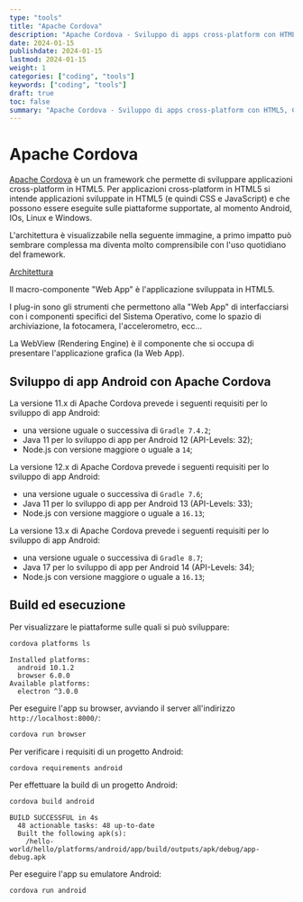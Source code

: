 ```yaml
---
type: "tools"
title: "Apache Cordova"
description: "Apache Cordova - Sviluppo di apps cross-platform con HTML5, CSS & JS"
date: 2024-01-15
publishdate: 2024-01-15
lastmod: 2024-01-15
weight: 1
categories: ["coding", "tools"]
keywords: ["coding", "tools"]
draft: true
toc: false
summary: "Apache Cordova - Sviluppo di apps cross-platform con HTML5, CSS & JS"
---
```


# Apache Cordova

[Apache Cordova](https://cordova.apache.org/ "Sito web di Apache Cordova") è un un framework che permette di sviluppare applicazioni cross-platform in HTML5. Per applicazioni cross-platform in HTML5 si intende applicazioni sviluppate in HTML5 (e quindi CSS e JavaScript) e che possono essere eseguite sulle piattaforme supportate, al momento Android, IOs, Linux e Windows.

L'architettura è visualizzabile nella seguente immagine, a primo impatto può sembrare complessa ma diventa molto comprensibile con l'uso quotidiano del framework.

[Architettura](https://cordova.apache.org/static/img/guide/cordovaapparchitecture-20230712.svg)

Il macro-componente "Web App" è l'applicazione sviluppata in HTML5.

I plug-in sono gli strumenti che permettono alla "Web App" di interfacciarsi con i componenti specifici del Sistema Operativo, come lo spazio di archiviazione, la fotocamera, l'accelerometro, ecc...

La WebView (Rendering Engine) è il componente che si occupa di presentare l'applicazione grafica (la Web App).

## Sviluppo di app Android con Apache Cordova

La versione 11.x di Apache Cordova prevede i seguenti requisiti per lo sviluppo di app Android:

- una versione uguale o successiva di ``Gradle 7.4.2``;
- Java 11 per lo sviluppo di app per Android 12 (API-Levels: 32);
- Node.js con versione maggiore o uguale a ``14``;

La versione 12.x di Apache Cordova prevede i seguenti requisiti per lo sviluppo di app Android:

- una versione uguale o successiva di ``Gradle 7.6``;
- Java 11 per lo sviluppo di app per Android 13 (API-Levels: 33);
- Node.js con versione maggiore o uguale a ``16.13``;

La versione 13.x di Apache Cordova prevede i seguenti requisiti per lo sviluppo di app Android:

- una versione uguale o successiva di ``Gradle 8.7``;
- Java 17 per lo sviluppo di app per Android 14 (API-Levels: 34);
- Node.js con versione maggiore o uguale a ``16.13``;

## Build ed esecuzione

Per visualizzare le piattaforme sulle quali si può sviluppare:

```bash
cordova platforms ls
```

```plaintext
Installed platforms:
  android 10.1.2
  browser 6.0.0
Available platforms: 
  electron ^3.0.0
```

Per eseguire l'app su browser, avviando il server all'indirizzo ``http://localhost:8000/``:

```bash
cordova run browser
```

Per verificare i requisiti di un progetto Android:

```bash
cordova requirements android
```

Per effettuare la build di un progetto Android:

```bash
cordova build android
```

```plaintext
BUILD SUCCESSFUL in 4s
  48 actionable tasks: 48 up-to-date
  Built the following apk(s): 
    /hello-world/hello/platforms/android/app/build/outputs/apk/debug/app-debug.apk
```

Per eseguire l'app su emulatore Android:

```bash
cordova run android
```
